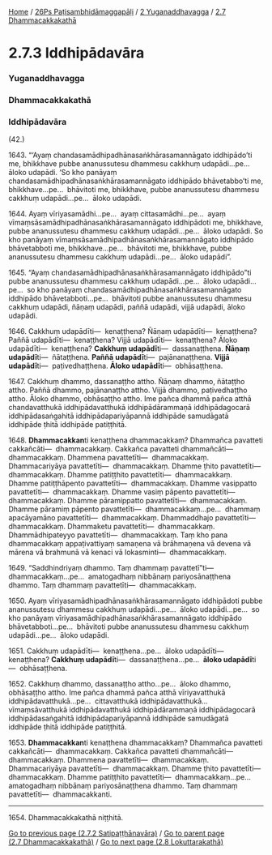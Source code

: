 
[Home](/) / [26Ps Paṭisambhidāmaggapāḷi](/tipitaka/26Ps.md) / [2 Yuganaddhavagga](/tipitaka/26Ps/2.md) / [2.7 Dhammacakkakathā](/tipitaka/26Ps/2/2.7.md)

# 2.7.3 Iddhipādavāra

### Yuganaddhavagga

### Dhammacakkakathā

### Iddhipādavāra

(42.)

1643\. “‘Ayaṃ chandasamādhipadhānasaṅkhārasamannāgato iddhipādo’ti me, bhikkhave pubbe ananussutesu dhammesu cakkhuṃ udapādi…pe…  āloko udapādi. ‘So kho panāyaṃ chandasamādhipadhānasaṅkhārasamannāgato iddhipādo bhāvetabbo’ti me, bhikkhave…pe…  bhāvitoti me, bhikkhave, pubbe ananussutesu dhammesu cakkhuṃ udapādi…pe…  āloko udapādi.

1644\. Ayaṃ vīriyasamādhi…pe…  ayaṃ cittasamādhi…pe…  ayaṃ vīmaṃsāsamādhipadhānasaṅkhārasamannāgato iddhipādoti me, bhikkhave, pubbe ananussutesu dhammesu cakkhuṃ udapādi…pe…  āloko udapādi. So kho panāyaṃ vīmaṃsāsamādhipadhānasaṅkhārasamannāgato iddhipādo bhāvetabboti me, bhikkhave…pe…  bhāvitoti me, bhikkhave, pubbe ananussutesu dhammesu cakkhuṃ udapādi…pe…  āloko udapādi”.

1645\. “Ayaṃ chandasamādhipadhānasaṅkhārasamannāgato iddhipādo”ti pubbe ananussutesu dhammesu cakkhuṃ udapādi…pe…  āloko udapādi…pe…  so kho panāyaṃ chandasamādhipadhānasaṅkhārasamannāgato iddhipādo bhāvetabboti…pe…  bhāvitoti pubbe ananussutesu dhammesu cakkhuṃ udapādi, ñāṇaṃ udapādi, paññā udapādi, vijjā udapādi, āloko udapādi.

1646\. Cakkhuṃ udapādīti—  kenaṭṭhena? Ñāṇaṃ udapādīti—  kenaṭṭhena? Paññā udapādīti—  kenaṭṭhena? Vijjā udapādīti—  kenaṭṭhena? Āloko udapādīti—  kenaṭṭhena? **Cakkhuṃ udapādī**ti—  dassanaṭṭhena. **Ñāṇaṃ udapādī**ti—  ñātaṭṭhena. **Paññā** **udapādī**ti—  pajānanaṭṭhena. **Vijjā udapādī**ti—  paṭivedhaṭṭhena. **Āloko udapādī**ti—  obhāsaṭṭhena.

1647\. Cakkhuṃ dhammo, dassanaṭṭho attho. Ñāṇaṃ dhammo, ñātaṭṭho attho. Paññā dhammo, pajānanaṭṭho attho. Vijjā dhammo, paṭivedhaṭṭho attho. Āloko dhammo, obhāsaṭṭho attho. Ime pañca dhammā pañca atthā chandavatthukā iddhipādavatthukā iddhipādārammaṇā iddhipādagocarā iddhipādasaṅgahitā iddhipādapariyāpannā iddhipāde samudāgatā iddhipāde ṭhitā iddhipāde patiṭṭhitā.

1648\. **Dhammacakkan**ti kenaṭṭhena dhammacakkaṃ? Dhammañca pavatteti cakkañcāti—  dhammacakkaṃ. Cakkañca pavatteti dhammañcāti—  dhammacakkaṃ. Dhammena pavattetīti—  dhammacakkaṃ. Dhammacariyāya pavattetīti—  dhammacakkaṃ. Dhamme ṭhito pavattetīti—  dhammacakkaṃ. Dhamme patiṭṭhito pavattetīti—  dhammacakkaṃ. Dhamme patiṭṭhāpento pavattetīti—  dhammacakkaṃ. Dhamme vasippatto pavattetīti—  dhammacakkaṃ. Dhamme vasiṃ pāpento pavattetīti—  dhammacakkaṃ. Dhamme pāramippatto pavattetīti—  dhammacakkaṃ. Dhamme pāramiṃ pāpento pavattetīti—  dhammacakkaṃ…pe…  dhammaṃ apacāyamāno pavattetīti—  dhammacakkaṃ. Dhammaddhajo pavattetīti—  dhammacakkaṃ. Dhammaketu pavattetīti—  dhammacakkaṃ. Dhammādhipateyyo pavattetīti—  dhammacakkaṃ. Taṃ kho pana dhammacakkaṃ appaṭivattiyaṃ samaṇena vā brāhmaṇena vā devena vā mārena vā brahmunā vā kenaci vā lokasminti—  dhammacakkaṃ.

1649\. “Saddhindriyaṃ dhammo. Taṃ dhammaṃ pavattetī”ti—  dhammacakkaṃ…pe…  amatogadhaṃ nibbānaṃ pariyosānaṭṭhena dhammo. Taṃ dhammaṃ pavattetīti—  dhammacakkaṃ.

1650\. Ayaṃ vīriyasamādhipadhānasaṅkhārasamannāgato iddhipādoti pubbe ananussutesu dhammesu cakkhuṃ udapādi…pe…  āloko udapādi…pe…  so kho panāyaṃ vīriyasamādhipadhānasaṅkhārasamannāgato iddhipādo bhāvetabboti…pe…  bhāvitoti pubbe ananussutesu dhammesu cakkhuṃ udapādi…pe…  āloko udapādi.

1651\. Cakkhuṃ udapādīti—  kenaṭṭhena…pe…  āloko udapādīti—  kenaṭṭhena? **Cakkhuṃ udapādī**ti—  dassanaṭṭhena…pe…  **āloko udapādī**ti—  obhāsaṭṭhena.

1652\. Cakkhuṃ dhammo, dassanaṭṭho attho…pe…  āloko dhammo, obhāsaṭṭho attho. Ime pañca dhammā pañca atthā vīriyavatthukā iddhipādavatthukā…pe…  cittavatthukā iddhipādavatthukā…  vīmaṃsāvatthukā iddhipādavatthukā iddhipādārammaṇā iddhipādagocarā iddhipādasaṅgahitā iddhipādapariyāpannā iddhipāde samudāgatā iddhipāde ṭhitā iddhipāde patiṭṭhitā.

1653\. **Dhammacakkan**ti kenaṭṭhena dhammacakkaṃ? Dhammañca pavatteti cakkañcāti—  dhammacakkaṃ. Cakkañca pavatteti dhammañcāti—  dhammacakkaṃ. Dhammena pavattetīti—  dhammacakkaṃ. Dhammacariyāya pavattetīti—  dhammacakkaṃ. Dhamme ṭhito pavattetīti—  dhammacakkaṃ. Dhamme patiṭṭhito pavattetīti—  dhammacakkaṃ…pe…  amatogadhaṃ nibbānaṃ pariyosānaṭṭhena dhammo. Taṃ dhammaṃ pavattetīti—  dhammacakkanti.

---

1654\. Dhammacakkakathā niṭṭhitā.



[Go to previous page (2.7.2 Satipaṭṭhānavāra)](/tipitaka/26Ps/2/2.7/2.7.2.md) / [Go to parent page (2.7 Dhammacakkakathā)](/tipitaka/26Ps/2/2.7.md) / [Go to next page (2.8 Lokuttarakathā)](/tipitaka/26Ps/2/2.8.md)


